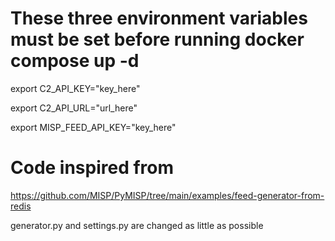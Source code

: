 # These three environment variables must be set before running docker compose up -d
export C2_API_KEY="key_here"

export C2_API_URL="url_here"

export MISP_FEED_API_KEY="key_here"

# Code inspired from
https://github.com/MISP/PyMISP/tree/main/examples/feed-generator-from-redis

generator.py and settings.py are changed as little as possible
